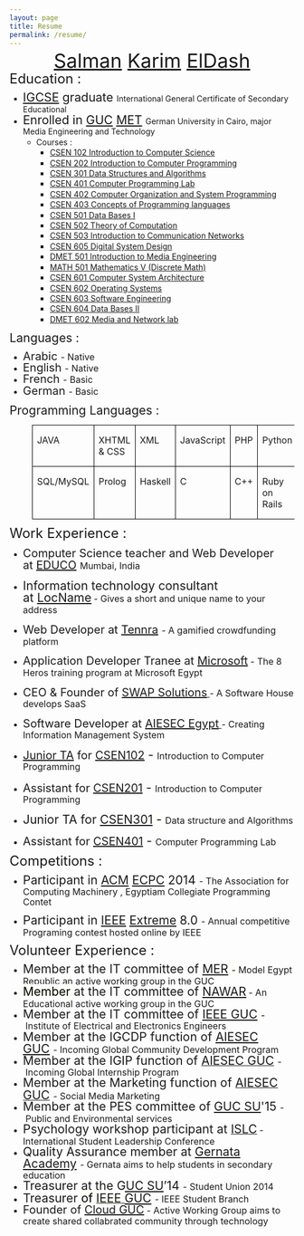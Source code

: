 ```yaml
---
layout: page
title: Resume
permalink: /resume/
---
```

<body>
<p align="center" style="margin-bottom: 0.14in; line-height: 18.3999996185303px;"><span style="font-size: 28px;"><font style="font-size: 26pt;"><a href="https://www.linkedin.com/in/salmaneldash">Salman</a>&nbsp;<a href="https://www.linkedin.com/pub/karim-el-dash/a/0/b21">Karim</a>&nbsp;<a href="https://www.facebook.com/E.K.S.619">ElDash</a></font></span></p>

<p style="margin-bottom: 0in; line-height: 18.3999996185303px;"><span style="font-size: 24px;">Education :</span></p>

<ul>
    <li style="margin-bottom: 0in; line-height: 18.3999996185303px;"><font style="font-size: 16pt;"><a href="http://en.wikipedia.org/wiki/International_General_Certificate_of_Secondary_Education">IGCSE</a>&nbsp;graduate&nbsp;</font>International General Certificate of Secondary Educational</li>
    <li style="margin-bottom: 0in; line-height: 18.3999996185303px;"><font style="font-size: 16pt;">Enrolled in&nbsp;<a href="http://guc.edu.eg/">GUC</a>&nbsp;<a href="http://met.guc.edu.eg/">MET</a>&nbsp;</font>German University in Cairo, major Media Engineering and Technology
    <ul>
        <li style="margin-bottom: 0in; line-height: 18.3999996185303px;">Courses :
        <ul>
            <li><a class="coursesLst" href="http://met.guc.edu.eg/Courses/CourseEdition.aspx?crsEdId=330" id="ctl00_AcademicsMasterContent_seasonsRepeater_ctl16_studyGroupRepeater_ctl00_majorRepeater_ctl00_semesterRepeater_ctl00_coursesRepeater_ctl00_Label4">CSEN 102 Introduction to Computer Science</a></li>
            <li><a class="coursesLst" href="http://met.guc.edu.eg/Courses/CourseEdition.aspx?crsEdId=308" id="ctl00_AcademicsMasterContent_seasonsRepeater_ctl14_studyGroupRepeater_ctl00_majorRepeater_ctl00_semesterRepeater_ctl00_coursesRepeater_ctl00_Label4" style="line-height: 18.3999996185303px;">CSEN 202 Introduction to Computer Programming</a></li>
            <li><a class="coursesLst" href="http://met.guc.edu.eg/Courses/CourseEdition.aspx?crsEdId=430" id="ctl00_AcademicsMasterContent_seasonsRepeater_ctl12_studyGroupRepeater_ctl00_majorRepeater_ctl00_semesterRepeater_ctl01_coursesRepeater_ctl00_Label4">CSEN 301 Data Structures and Algorithms</a></li>
            <li><a class="coursesLst" href="http://met.guc.edu.eg/Courses/CourseEdition.aspx?crsEdId=401" id="ctl00_AcademicsMasterContent_seasonsRepeater_ctl08_studyGroupRepeater_ctl00_majorRepeater_ctl01_semesterRepeater_ctl01_coursesRepeater_ctl00_Label4">CSEN 401 Computer Programming Lab</a></li>
            <li><a class="coursesLst" href="http://met.guc.edu.eg/Courses/CourseEdition.aspx?crsEdId=404" id="ctl00_AcademicsMasterContent_seasonsRepeater_ctl08_studyGroupRepeater_ctl00_majorRepeater_ctl01_semesterRepeater_ctl01_coursesRepeater_ctl01_Label4">CSEN 402 Computer Organization and System Programming</a></li>
            <li><a class="coursesLst" href="http://met.guc.edu.eg/Courses/CourseEdition.aspx?crsEdId=413" id="ctl00_AcademicsMasterContent_seasonsRepeater_ctl08_studyGroupRepeater_ctl00_majorRepeater_ctl01_semesterRepeater_ctl01_coursesRepeater_ctl02_Label4">CSEN 403 Concepts of Programming languages</a></li>
            <li><a class="coursesLst" href="http://met.guc.edu.eg/Courses/CourseEdition.aspx?crsEdId=513" id="ctl00_AcademicsMasterContent_seasonsRepeater_ctl06_studyGroupRepeater_ctl00_majorRepeater_ctl00_semesterRepeater_ctl02_coursesRepeater_ctl00_Label4">CSEN 501 Data Bases I</a></li>
            <li><a class="coursesLst" href="http://met.guc.edu.eg/Courses/CourseEdition.aspx?crsEdId=512" id="ctl00_AcademicsMasterContent_seasonsRepeater_ctl06_studyGroupRepeater_ctl00_majorRepeater_ctl00_semesterRepeater_ctl02_coursesRepeater_ctl01_Label4">CSEN 502 Theory of Computation</a></li>
            <li><a class="coursesLst" href="http://met.guc.edu.eg/Courses/CourseEdition.aspx?crsEdId=510" id="ctl00_AcademicsMasterContent_seasonsRepeater_ctl06_studyGroupRepeater_ctl00_majorRepeater_ctl00_semesterRepeater_ctl02_coursesRepeater_ctl02_Label4">CSEN 503 Introduction to Communication Networks</a></li>
            <li><a class="coursesLst" href="http://met.guc.edu.eg/Courses/CourseEdition.aspx?crsEdId=536" id="ctl00_AcademicsMasterContent_seasonsRepeater_ctl06_studyGroupRepeater_ctl00_majorRepeater_ctl00_semesterRepeater_ctl02_coursesRepeater_ctl03_Label4">CSEN 605 Digital System Design</a></li>
            <li><a class="coursesLst" href="http://met.guc.edu.eg/Courses/CourseEdition.aspx?crsEdId=527" id="ctl00_AcademicsMasterContent_seasonsRepeater_ctl06_studyGroupRepeater_ctl00_majorRepeater_ctl00_semesterRepeater_ctl02_coursesRepeater_ctl04_Label4">DMET 501 Introduction to Media Engineering</a></li>
            <li><a class="coursesLst" href="http://met.guc.edu.eg/Courses/CourseEdition.aspx?crsEdId=528" id="ctl00_AcademicsMasterContent_seasonsRepeater_ctl06_studyGroupRepeater_ctl00_majorRepeater_ctl00_semesterRepeater_ctl02_coursesRepeater_ctl05_Label4">MATH 501 Mathematics V (Discrete Math)</a></li>
            <li><a class="coursesLst" href="http://met.guc.edu.eg/Courses/CourseEdition.aspx?crsEdId=486" id="ctl00_AcademicsMasterContent_seasonsRepeater_ctl02_studyGroupRepeater_ctl00_majorRepeater_ctl00_semesterRepeater_ctl02_coursesRepeater_ctl00_Label4">CSEN 601 Computer System Architecture</a></li>
            <li><a class="coursesLst" href="http://met.guc.edu.eg/Courses/CourseEdition.aspx?crsEdId=498" id="ctl00_AcademicsMasterContent_seasonsRepeater_ctl02_studyGroupRepeater_ctl00_majorRepeater_ctl00_semesterRepeater_ctl02_coursesRepeater_ctl01_Label4">CSEN 602 Operating Systems</a></li>
            <li><a class="coursesLst" href="http://met.guc.edu.eg/Courses/CourseEdition.aspx?crsEdId=487" id="ctl00_AcademicsMasterContent_seasonsRepeater_ctl02_studyGroupRepeater_ctl00_majorRepeater_ctl00_semesterRepeater_ctl02_coursesRepeater_ctl02_Label4">CSEN 603 Software Engineering</a></li>
            <li><a class="coursesLst" href="http://met.guc.edu.eg/Courses/CourseEdition.aspx?crsEdId=488" id="ctl00_AcademicsMasterContent_seasonsRepeater_ctl02_studyGroupRepeater_ctl00_majorRepeater_ctl00_semesterRepeater_ctl02_coursesRepeater_ctl03_Label4">CSEN 604 Data Bases II</a></li>
            <li><a class="coursesLst" href="http://met.guc.edu.eg/Courses/CourseEdition.aspx?crsEdId=490" id="ctl00_AcademicsMasterContent_seasonsRepeater_ctl02_studyGroupRepeater_ctl00_majorRepeater_ctl00_semesterRepeater_ctl02_coursesRepeater_ctl04_Label4">DMET 602 Media and Network lab</a></li>
        </ul>
        </li>
    </ul>
    </li>
</ul>

<p style="margin-bottom: 0in; line-height: 18.3999996185303px;"><span style="font-size: 21.3333339691162px; line-height: 18.3999996185303px;">Languages :</span></p>

<ul>
    <li style="margin-bottom: 0in; line-height: 18.3999996185303px;"><span style="font-size: 20px;"><span style="line-height: 18.3999996185303px;">Arabic&nbsp;<span style="font-size: 16px;">- Native</span></span></span></li>
    <li style="margin-bottom: 0in; line-height: 18.3999996185303px;"><span style="font-size: 20px;">English&nbsp;</span><span style="font-size: 16px; line-height: 18.3999996185303px;">- Native</span></li>
    <li style="margin-bottom: 0in; line-height: 18.3999996185303px;"><span style="font-size: 20px;">French&nbsp;<span style="font-size: 16px;">- Basic</span></span></li>
    <li style="margin-bottom: 0in; line-height: 18.3999996185303px;"><span style="font-size: 20px;">German&nbsp;</span><span style="font-size: 16px; line-height: 18.3999996185303px;">- Basic</span></li>
</ul>

<p style="margin-bottom: 0in; line-height: 18.3999996185303px;"><span style="font-size: 24px;"><font style="font-size: 16pt;">Programming&nbsp;Languages :</font></span></p>

<dl>
    <dd>
    <table cellpadding="7" cellspacing="0" width="739">
        <colgroup>
            <col width="107">
            <col width="110">
            <col width="110">
            <col width="111">
            <col width="108">
            <col width="107">
        </colgroup>
        <tbody>
            <tr valign="top">
                <td style="border: 1px solid rgb(0, 0, 10); padding: 0in 0.08in;" width="107">
                <p><font style="font-size: 12pt;">JAVA</font></p>
                </td>
                <td style="border: 1px solid rgb(0, 0, 10); padding: 0in 0.08in;" width="110">
                <p><font style="font-size: 12pt;">XHTML &amp; CSS</font></p>
                </td>
                <td style="border: 1px solid rgb(0, 0, 10); padding: 0in 0.08in;" width="110">
                <p><font style="font-size: 12pt;">XML</font></p>
                </td>
                <td style="border: 1px solid rgb(0, 0, 10); padding: 0in 0.08in;" width="111">
                <p align="justify"><font style="font-size: 12pt;">JavaScript</font></p>
                </td>
                <td style="border: 1px solid rgb(0, 0, 10); padding: 0in 0.08in;" width="108">
                <p><font style="font-size: 12pt;">PHP</font></p>
                </td>
                <td style="border: 1px solid rgb(0, 0, 10); padding: 0in 0.08in;" width="107">
                <p><font style="font-size: 12pt;">Python</font></p>
                </td>
            </tr>
            <tr valign="top">
                <td style="border: 1px solid rgb(0, 0, 10); padding: 0in 0.08in;" width="107">
                <p><font style="font-size: 12pt;">SQL/MySQL</font></p>
                </td>
                <td style="border: 1px solid rgb(0, 0, 10); padding: 0in 0.08in;" width="110">
                <p><font style="font-size: 12pt;">Prolog</font></p>
                </td>
                <td style="border: 1px solid rgb(0, 0, 10); padding: 0in 0.08in;" width="110">
                <p><font style="font-size: 12pt;">Haskell</font></p>
                </td>
                <td style="border: 1px solid rgb(0, 0, 10); padding: 0in 0.08in;" width="111">
                <p><font style="font-size: 12pt;">C</font></p>
                </td>
                <td style="border: 1px solid rgb(0, 0, 10); padding: 0in 0.08in;" width="108">
                <p><font style="font-size: 12pt;">C++</font></p>
                </td>
                <td style="border: 1px solid rgb(0, 0, 10); padding: 0in 0.08in;" width="107">
                <p><font style="font-size: 12pt;">Ruby on Rails</font></p>
                </td>
            </tr>
        </tbody>
    </table>
    </dd>
</dl>

<p style="margin-top: 0.17in; margin-bottom: 0in; line-height: 18.3999996185303px;"><span style="font-size: 24px;">Work Experience :</span></p>

<ul>
    <li style="margin-top: 0.17in; margin-bottom: 0in; line-height: 18.3999996185303px;"><font style="font-size: 16pt;"><span style="font-size: 20px;">Computer Science teacher and Web Developer at&nbsp;<a href="http://educo.in/">EDUCO</a></span>&nbsp;</font><span style="font-size: 16px;">Mumbai, India</span></li>
    <li style="margin-top: 0.17in; margin-bottom: 0in; line-height: 18.3999996185303px;"><span style="font-size: 20px;"><font style="font-size: 16pt;">Information technology consultant at&nbsp;<a href="http://www.locname.com/">LocName</a></font></span>&nbsp;<span style="font-size: 16px;">- Gives a short and unique name to your address</span></li>
    <li style="margin-top: 0.17in; margin-bottom: 0in; line-height: 18.3999996185303px;"><font style="font-size: 16pt;"><span style="font-size: 20px;">Web Developer at&nbsp;<a href="http://www.tennra.com/">Tennra</a></span>&nbsp;<span style="font-size: 16px;">- A gamified crowdfunding platform</span></font></li>
    <li style="margin-top: 0.17in; margin-bottom: 0in; line-height: 18.3999996185303px;"><font style="font-size: 16pt;"><span style="font-size: 16px;"><span style="font-size:20px;">Application Developer Tranee at <a href="https://www.microsoft.com/">Microsoft</a></span> - The 8 Heros training program at Microsoft Egypt</span></font></li>
    <li style="margin-top: 0.17in; margin-bottom: 0in; line-height: 18.3999996185303px;"><font style="font-size: 16pt;"><span style="font-size: 16px;"><span style="font-size:20px;">CEO &amp; Founder of <a href="http://swap-solutions.com">SWAP Solutions</a></span><a href="http://swap-solutions.com"> </a>- A Software House develops SaaS</span></font></li>
    <li style="margin-top: 0.17in; margin-bottom: 0in; line-height: 18.3999996185303px;"><font style="font-size: 16pt;"><span style="font-size: 16px;"><span style="font-size:20px;">Software Developer at <a href="http://www.aiesec.org.eg/">AIESEC Egypt</a></span><a href="http://www.aiesec.org.eg/"> </a>- Creating Information Management System</span></font></li>
    <li style="margin-top: 0.17in; margin-bottom: 0in; line-height: 18.3999996185303px;"><font style="font-size: 16pt;"><span style="font-size: 20px;"><a href="http://met.guc.edu.eg/JTAP/">Junior TA</a>&nbsp;for&nbsp;<a href="http://met.guc.edu.eg/Courses/Info.aspx?crsEdId=82">CSEN102</a></span>&nbsp;-&nbsp;</font><span style="font-size: 16px;">Introduction to Computer Programming<font color="#000000"><font face="Arial, serif"><font style="font-size: 8pt;"><span style="background: rgb(255, 255, 249);">&nbsp;</span></font></font></font></span></li>
    <li style="margin-top: 0.17in; margin-bottom: 0in; line-height: 18.3999996185303px;"><font style="font-size: 16pt;"><span style="font-size: 20px;">Assistant for&nbsp;<a href="http://met.guc.edu.eg/Courses/Info.aspx?crsEdId=557">CSEN201</a></span>&nbsp;-&nbsp;</font><span style="font-size: 16px;">Introduction to Computer Programming</span></li>
    <li style="margin-top: 0.17in; margin-bottom: 0in; line-height: 18.3999996185303px;"><span style="font-size: 20px;"><font style="font-size: 16pt;">Junior TA for&nbsp;<a href="http://met.guc.edu.eg/Courses/Info.aspx?crsEdId=196">CSEN301</a></font></span><font color="#000000"><font style="font-size: 16pt;"><span style="background: rgb(255, 255, 249);">&nbsp;-&nbsp;</span></font></font><span style="font-size: 16px;">Data structure and Algorithms</span></li>
    <li style="margin-top: 0.17in; margin-bottom: 0in; line-height: 18.3999996185303px;"><font style="font-size: 16pt;"><span style="font-size: 20px;">Assistant for&nbsp;<a href="http://met.guc.edu.eg/Courses/Info.aspx?crsEdId=559">CSEN401</a></span>&nbsp;-&nbsp;</font><span style="font-size: 16px;">Computer Programming Lab</span><font color="#000000"><font face="Arial, serif"><font style="font-size: 8pt;">&nbsp;</font></font></font></li>
</ul>

<p style="margin-bottom: 0.14in; line-height: 18.3999996185303px;"><span style="font-size: 24px;">Competitions :</span></p>

<ul>
    <li style="margin-bottom: 0.14in; line-height: 18.3999996185303px;"><font style="font-size: 16pt;">Participant in&nbsp;<a href="http://www.acm.org/">ACM</a>&nbsp;<a href="http://acmacpc.org/egypt">ECPC</a>&nbsp;2014&nbsp;<span style="font-size: 16px;">- The Association for Computing Machinery , Egyptiam Collegiate Programming Contet</span></font></li>
    <li style="margin-bottom: 0.14in; line-height: 18.3999996185303px;"><font style="font-size: 16pt;">Participant in&nbsp;<a href="https://www.ieee.org/index.html">IEEE</a>&nbsp;<a href="http://www.ieee.org/membership_services/membership/students/competitions/xtreme/index.html">Extreme</a>&nbsp;8.0&nbsp;<span style="font-size: 16px;">-&nbsp;</span></font><span style="font-size: 16px;">Annual competitive Programing contest hosted online by IEEE</span></li>
</ul>

<p style="margin-bottom: 0in; line-height: 18.3999996185303px;"><span style="font-size: 24px;">Volunteer Experience :</span></p>

<ul>
    <li style="margin-bottom: 0in; line-height: 18.3999996185303px;"><font style="font-size: 16pt;">Member at the IT committee of&nbsp;<a href="https://www.facebook.com/MERGUCian">MER</a></font><font color="#000000"><font style="font-size: 16pt;"><span style="background: rgb(255, 255, 249);">&nbsp;<span style="font-size: 16px;">-&nbsp;</span></span></font></font><span style="font-size: 16px;">Model Egypt Republic an active working group in the GUC</span></li>
    <li style="margin-bottom: 0in; line-height: 18.3999996185303px;"><font color="#000000"><font style="font-size: 16pt;"><span style="background: rgb(255, 255, 249);">Member&nbsp;</span></font></font><font style="font-size: 16pt;">at the IT committee of&nbsp;<a href="https://www.facebook.com/Project.Nawwar">NAWAR</a></font>&nbsp;<span style="font-size: 16px;">- An Educational active working group in the GUC</span></li>
    <li style="margin-bottom: 0in; line-height: 18.3999996185303px;"><font style="font-size: 16pt;">Member at the IT committee of&nbsp;<a href="https://www.facebook.com/IEEE.GUC.SB">IEEE GUC</a></font><font color="#000000"><font style="font-size: 16pt;"><span style="background: rgb(255, 255, 249);">&nbsp;<span style="font-size: 16px;">-&nbsp;</span></span></font></font><span style="font-size: 16px;">Institute of Electrical and Electronics Engineers</span></li>
    <li style="margin-bottom: 0in; line-height: 18.3999996185303px;"><font style="font-size: 16pt;">Member at the IGCDP function of&nbsp;<a href="https://www.facebook.com/AIESECGUC?fref=ts">AIESEC GUC</a>&nbsp;<span style="font-size: 16px;">-&nbsp;</span></font><span style="font-size: 16px;">Incoming Global Community Development Program</span></li>
    <li style="margin-bottom: 0in; line-height: 18.3999996185303px;"><font style="font-size: 16pt;">Member at the IGIP function of&nbsp;</font><a href="http://www.aiesecguc.com/"><font style="font-size: 16pt;">AIESEC GUC</font></a><font style="font-size: 16pt;">&nbsp;<span style="font-size: 16px;">-&nbsp;</span></font><span style="font-size: 16px;">Incoming Global Internship Program</span></li>
    <li style="margin-bottom: 0in; line-height: 18.3999996185303px;"><font style="font-size: 16pt;">Member at the Marketing function of&nbsp;</font><a href="http://www.aiesecguc.com/"><font style="font-size: 16pt;">AIESEC GUC</font></a><font style="font-size: 16pt;">&nbsp;<span style="font-size: 16px;">-&nbsp;</span></font><span style="font-size: 16px;">Social Media Marketing</span></li>
    <li style="margin-bottom: 0in; line-height: 18.3999996185303px;"><font style="font-size: 16pt;">Member at the PES committee of&nbsp;</font><font style="font-size: 16pt;"><a href="https://www.facebook.com/gucsu">GUC SU</a>'15</font><font style="font-size: 16pt;">&nbsp;<span style="font-size: 16px;">-&nbsp;</span></font><span style="font-size: 16px;">Public and Environmental services</span></li>
    <li style="margin-bottom: 0in; line-height: 18.3999996185303px;"><font style="font-size: 16pt;">Psychology workshop participant at&nbsp;</font><a href="http://www3.aucegypt.edu:8090/islc/about"><font style="font-size: 16pt;">ISLC</font></a>&nbsp;<span style="font-size: 16px;">- International Student Leadership Conference</span></li>
    <li style="margin-bottom: 0in; line-height: 18.3999996185303px;"><font style="font-size: 16pt;">Quality Assurance member at&nbsp;<a href="https://www.youtube.com/channel/UCyxr7rYpq0r4dkUG520zYwg">Gernata Academy</a>&nbsp;<span style="font-size: 16px;">- Gernata aims to help students in secondary education</span></font></li>
    <li style="margin-bottom: 0in; line-height: 18.3999996185303px;"><font style="font-size: 16pt;">Treasurer at the&nbsp;<a href="https://www.facebook.com/gucsu">GUC SU</a>’14&nbsp;<span style="font-size: 16px;">-&nbsp;</span></font><span style="font-size: 16px;">Student Union 2014</span></li>
    <li style="margin-bottom: 0in; line-height: 18.3999996185303px;"><font style="font-size: 16pt;">Treasurer</font><font color="#000000"><font style="font-size: 16pt;"><span style="background: rgb(255, 255, 249);">&nbsp;of&nbsp;</span></font></font><a href="http://www.facebook.com/IEEE.GUC.SB"><font style="font-size: 16pt;"><span style="background: rgb(255, 255, 249);">IEEE</span></font><font color="#000000"><font style="font-size: 16pt;"><span style="background: rgb(255, 255, 249);">&nbsp;</span></font></font></a><font style="font-size: 16pt;"><a href="https://www.facebook.com/IEEE.GUC.SB">GUC</a>&nbsp;<span style="font-size: 16px;">- IEEE Student Branch</span></font></li>
    <li style="margin-bottom: 0in; line-height: 18.3999996185303px;"><font style="font-size: 16pt;"><span style="font-size: 16px;"><span style="font-size: 20px;">Founder of&nbsp;<a href="https://www.facebook.com/cloudguc">Cloud GUC</a></span>&nbsp;- Active Working Group aims to create shared collabrated community through technology</span></font></li>
</ul>


</body>